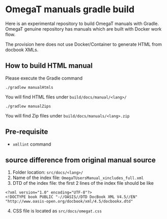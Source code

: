 # OmegaT manuals gradle build

Here is an experimental repository to build OmegaT manuals with Gradle.
OmegaT genuine repository has manuals which are built with Docker work flow.

The provision here does not use Docker/Container to generate HTML from docbook XMLs.

## How to build HTML manual

Please execute the Gradle command

```shell
./gradlew manualHtmls
```

You will find HTML files under `build/docs/manual/<lang>/`

```shell
./gradlew manualZips
```

You will find Zip files under `build/docs/manuals/<lang>.zip`

## Pre-requisite

- `xmllint` command

## source difference from original manual source

1. Folder location: `src/docs/<lang>/`
2. Name of the index file: `OmegaTUsersManual_xincludes_full.xml`
3. DTD of the index file: the first 2 lines of the index file should be like
```text
<?xml version="1.0" encoding="UTF-8"?>
<!DOCTYPE book PUBLIC "-//OASIS//DTD DocBook XML V4.5//EN" "http://www.oasis-open.org/docbook/xml/4.5/docbookx.dtd"
```
4. CSS file is located as `src/docs/omegat.css`
